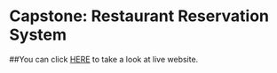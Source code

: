 # Capstone: Restaurant Reservation System

##You can click [HERE](https://my-restaurant-reservation.onrender.com) to take a look at live website.
